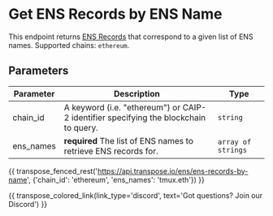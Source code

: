 # Get ENS Records by ENS Name

This endpoint returns [ENS Records](../models/ens_record_model.md) that correspond to a given list of ENS names. Supported chains: `ethereum`.

## Parameters
| Parameter     | Description                                                                          | Type     | 
|---------------|--------------------------------------------------------------------------------------|----------|
| chain_id      | A keyword (i.e. "ethereum") or CAIP-2 identifier specifying the blockchain to query. | `string` | 
| ens_names | **required** The list of ENS names to retrieve ENS records for.  | `array of strings` | 

{{ transpose_fenced_rest('https://api.transpose.io/ens/ens-records-by-name', {'chain_id': 'ethereum', 'ens_names': 'tmux.eth'}) }}

{{ transpose_colored_link(link_type='discord', text='Got questions?  Join our Discord') }}
